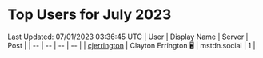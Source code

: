 # Top Users for July 2023
Last Updated: 07/01/2023 03:36:45 UTC
| User | Display Name | Server | Post |
| -- | -- | -- | -- |
| [cjerrington](https://mstdn.social/@cjerrington) | Clayton Errington 🖥️ | mstdn.social | 1 |
